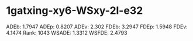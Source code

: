 # 1gatxing-xy6-WSxy-2l-e32

ADEb: 1.7947
ADEp: 0.8207
ADEv: 2.302
FDEb: 3.2947
FDEp: 1.5948
FDEv: 4.1474
Rank: 1043
WSADE: 1.3312
WSFDE: 2.4793